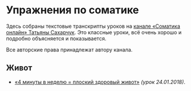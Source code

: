 # Упражнения по соматике

Здесь собраны текстовые транскрипты уроков на [канале «Соматика онлайн» Татьяны Сахарчук](https://www.youtube.com/channel/UCSgcaPThvw5UjoSYc1V5otg). Это классные уроки, всё очень хорошо и подробно объясняется и показывается.

Все авторские права принадлежат автору канала.

## Живот

* [«4 минуты в неделю = плоский здоровый живот»](lessons/belly_20180124.md) _(урок 24.01.2018)_.
